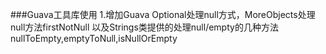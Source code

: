 ###Guava工具库使用
1.增加Guava Optional处理null方式，MoreObjects处理null方法firstNotNull
以及Strings类提供的处理null/empty的几种方法nullToEmpty,emptyToNull,isNullOrEmpty